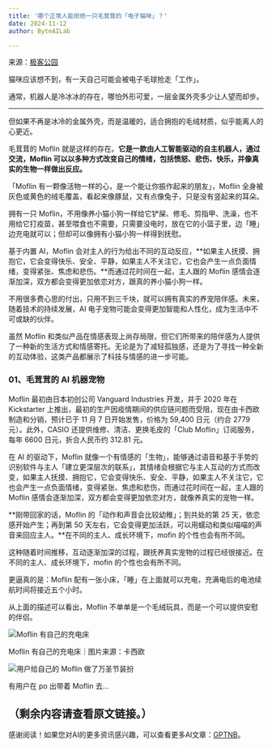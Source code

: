```yaml
---
title: '哪个正常人能拒绝一只毛茸茸的「电子猫咪」？'
date: 2024-11-12
author: ByteAILab

---
```


来源：[极客公园](https://mp.weixin.qq.com/s/vsIQjSFsjIesDK9b7G7DUQ)

猫咪应该想不到，有一天自己可能会被电子毛球抢走「工作」。

通常，机器人是冷冰冰的存在，哪怕外形可爱，一层金属外壳多少让人望而却步。

---
但如果不再是冰冷的金属外壳，而是温暖的，适合拥抱的毛绒材质，似乎能离人的心更近。

毛茸茸的 Moflin 就是这样的存在。**它是一款由人工智能驱动的自主机器人，通过交流，Moflin 可以以多种方式改变自己的情绪，包括愤怒、悲伤、快乐，并像真实的生物一样做出反应。**

「Moflin 有一颗像活物一样的心，是一个能让你振作起来的朋友」，Moflin 全身被灰色或黄色的绒毛覆盖，看起来像豚鼠，又有点像兔子，只是没有竖起来的耳朵。

拥有一只 Moflin，不用像养小猫小狗一样给它铲屎、修毛、剪指甲、洗澡，也不用给它打疫苗，甚至喂食也不需要，只需要没电时，放在它的小篮子里，边「睡」边充电就可以；但却可以像拥有小猫小狗一样得到抚慰。

基于内置 AI，Moflin 会对主人的行为给出不同的互动反应，**如果主人抚摸、拥抱它，它会变得快乐、安全、平静，如果主人不关注它，它也会产生一点负面情绪，变得紧张、焦虑和悲伤。**而通过花时间在一起，主人跟的 Moflin 感情会逐渐加深，双方都会变得更加依恋对方，跟真的养小猫小狗一样。

不用很多费心思的付出，只用不到三千块，就可以拥有真实的养宠陪伴感。未来，随着技术的持续发展，AI 电子宠物可能会变得更加智能和人性化，成为生活中不可或缺的伙伴。

虽然 Moflin 和类似产品在情感表现上尚存局限，但它们所带来的陪伴感为人提供了一种新的生活方式和情感寄托。无论是为了减轻孤独感，还是为了寻找一种全新的互动体验，这类产品都展示了科技与情感的进一步可能。

### 01、毛茸茸的 AI 机器宠物

Moflin 最初由日本初创公司 Vanguard Industries  开发，并于 2020 年在 Kickstarter 上推出，最初的生产因疫情期间的供应链问题而受阻，现在由卡西欧制造和分销，预计已于 11 月 7 日开始发售，价格为 59,400 日元（约合 2779 元）。此外，CASIO 还提供维修、清洁、更换毛皮的「Club Moflin」订阅服务，每年 6600 日元，折合人民币约 312.81 元。

在 AI 的驱动下，Moflin 就像一个有情感的「生物」，能够通过语音和基于手势的识别软件与主人「建立更深层次的联系」，其情绪会根据它与主人互动的方式而改变，如果主人抚摸、拥抱它，它会变得快乐、安全、平静，如果主人不关注它，它也会产生一点负面情绪，变得紧张、焦虑和悲伤，而通过花时间在一起，主人跟的 Moflin 感情会逐渐加深，双方都会变得更加依恋对方，就像养真实的宠物一样。

**刚带回家的话，Moflin 的「动作和声音会比较幼稚」；到共处的第 25 天，依恋感开始产生；再到第 50 天左右，它会变得更加活跃，可以用蠕动和类似喵喵的声音来回应主人。**在不同的主人、成长环境下，mofin 的个性也会有所不同。

这种随着时间推移，互动逐渐加深的过程，跟抚养真实宠物的过程已经很接近。在不同的主人、成长环境下，mofin 的个性也会有所不同。

更逼真的是：Moflin 配有一张小床，「睡」在上面就可以充电，充满电后的电池续航时间将接近五个小时。

从上面的描述可以看出，Moflin 不单单是一个毛绒玩具，而是一个可以提供安慰的伴侣。

![Moflin 有自己的充电床](http://www.jesonc.com/FqAm_LktvNMJvkxMVuM_EG_Bw87X)

Moflin 有自己的充电床｜图片来源：卡西欧

![用户给自己的 Moflin 做了万圣节装扮](http://www.jesonc.com/FoBaEYsg8HaWPiI1EEEXWm89G7fo)

有用户在 po 出带着 Moflin 去...

（剩余内容请查看原文链接。）
---
感谢阅读！如果您对AI的更多资讯感兴趣，可以查看更多AI文章：[GPTNB](https://gptnb.com)。